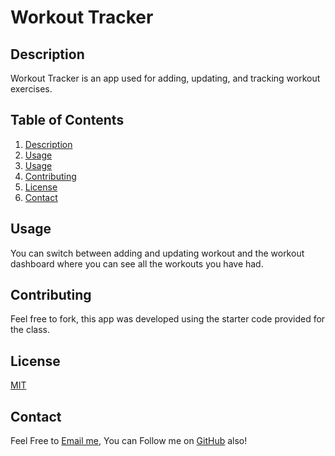 # Workout Tracker

## Description

Workout Tracker is an app used for adding, updating, and tracking workout exercises.

## Table of Contents
1. [Description](#Description)
2. [Usage](#Usage)
3. [Usage](#Usage)
4. [Contributing](#Contributing)
5. [License](#License)
6. [Contact](#Contact)
## Usage
You can switch between adding and updating workout and the workout dashboard where you can see all the workouts you have had.

## Contributing
Feel free to fork, this app was developed using the starter code provided for the class. 

## License
[MIT](https://choosealicense.com/licenses/mit/)

## Contact

Feel Free to [Email me](elop22@gmail.com), 
You can Follow me on [GitHub](https://github.com/Enrique303) also!